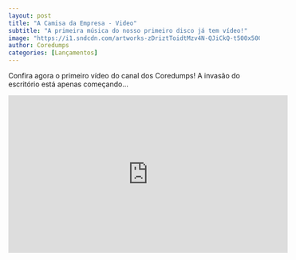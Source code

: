 ```yaml
---
layout: post
title: "A Camisa da Empresa - Video"
subtitle: "A primeira música do nosso primeiro disco já tem vídeo!"
image: "https://i1.sndcdn.com/artworks-zDriztToidtMzv4N-QJiCkQ-t500x500.png"
author: Coredumps 
categories: [Lançamentos]
---
```


Confira agora o primeiro vídeo do canal dos Coredumps! A invasão do escritório está apenas começando...

<iframe width="560" height="315" src="https://www.youtube.com/embed/Th18B2l-oxc?si=65SZyM6t4AoC8kC6" title="YouTube video player" frameborder="0" allow="accelerometer; autoplay; clipboard-write; encrypted-media; gyroscope; picture-in-picture; web-share" referrerpolicy="strict-origin-when-cross-origin" allowfullscreen></iframe>
